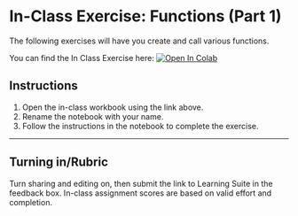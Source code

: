 # In-Class Exercise: Functions (Part 1)

The following exercises will have you create and call various functions.

You can find the In Class Exercise here:
<a href="https://colab.research.google.com/github/byu-cce270/content/blob/main/docs/unit2/04_functions_intro/functions_in_class.ipynb" target="_blank"><img src="https://colab.research.google.com/assets/colab-badge.svg" alt="Open In Colab"/></a>

## Instructions
1. Open the in-class workbook using the link above.
2. Rename the notebook with your name.
3. Follow the instructions in the notebook to complete the exercise.


---

## Turning in/Rubric
Turn sharing and editing on, then submit the link to Learning Suite in the feedback box. In-class assignment scores are based on valid effort and completion.
